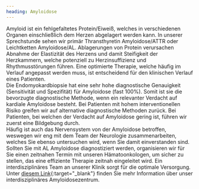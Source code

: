 ```yaml
---
heading: Amyloidose
---
```


Amyloid ist ein fehlgefaltetes Protein/Eiweiß, welches in verschiedenen Organen einschließlich dem Herzen abgelagert werden kann. 
In unserer Sprechstunde sehen wir primär Thransthyretin Amyloidose/ATTR oder Leichtketten Amyloidose/AL.
Ablagerungen von Protein verursachen Abnahme der Elastizität des Herzens und damit Steifigkeit der Herzkammern, welche potenziell zu Herzinsuffizienz und Rhythmusstörungen führen. 
Eine optimierte Therapie, welche häufig im Verlauf angepasst werden muss, ist entscheidend für den klinischen Verlauf eines Patienten.  
Die Endomyokardbiopsie hat eine sehr hohe diagnostische Genauigkeit (Sensitivität und Spezifität) für Amyloidose (fast 100%).
Somit ist sie die bevorzugte diagnostische Methode, wenn ein relevanter Verdacht auf kardiale Amyloidose besteht. Bei Patienten mit hohem interventionellen Risiko greifen wir auf alternative diagnostische Methoden zurück. 
Bei Patienten, bei welchen der Verdacht auf Amyloidose gering ist, führen wir zuerst eine Bildgebung durch.  
Häufig ist auch das Nervensystem von der Amyloidose betroffen, weswegen wir eng mit dem Team der Neurologie zusammenarbeiten, welches Sie ebenso untersuchen wird, wenn Sie damit einverstanden sind. 
Sollten Sie mit AL Amyloidose diagnostiziert werden, organisieren wir für Sie einen zeitnahen Termin mit unseren Hämatoonkologen, um sicher zu stellen, das eine effiziente Therapie zeitnah eingeleitet wird. 
Ein interdisziplinäres Team an unserer Klinik sorgt für die optimale Versorgung.  Unter [diesem Link](https://amyloidosis-center.charite.de){:target="_blank"} finden Sie mehr Information über unser interdisziplinäres Amyloidosezentrum. 
